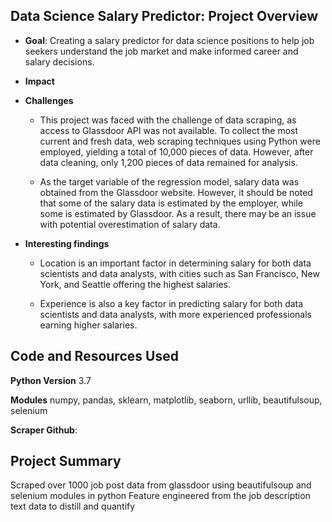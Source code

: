 ## Data Science Salary Predictor: Project Overview
* **Goal**: Creating a salary predictor for data science positions to help job seekers understand the job market and make informed career and salary decisions.

* **Impact**

* **Challenges**
  * This project was faced with the challenge of data scraping, as access to Glassdoor API was not available. To collect the most current and fresh data, web scraping techniques using Python were employed, yielding a total of 10,000 pieces of data. However, after data cleaning, only 1,200 pieces of data remained for analysis.
  
  * As the target variable of the regression model, salary data was obtained from the Glassdoor website. However, it should be noted that some of the salary data is estimated by the employer, while some is estimated by Glassdoor. As a result, there may be an issue with potential overestimation of salary data.

* **Interesting findings**

  * Location is an important factor in determining salary for both data scientists and data analysts, with cities such as San Francisco, New York, and Seattle offering the highest salaries.

  * Experience is also a key factor in predicting salary for both data scientists and data analysts, with more experienced professionals earning higher salaries.


## Code and Resources Used
**Python Version** 3.7

**Modules** numpy, pandas, sklearn, matplotlib, seaborn, urllib, beautifulsoup, selenium

**Scraper Github**: 

## Project Summary

Scraped over 1000 job post data from glassdoor using beautifulsoup and selenium modules in python
Feature engineered from the job description text data to distill and quantify 

